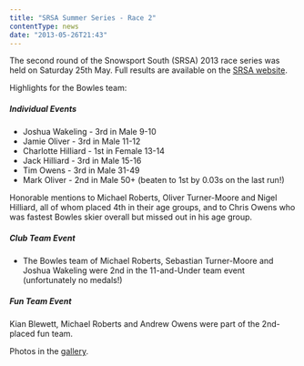 ```yaml
---
title: "SRSA Summer Series - Race 2"
contentType: news
date: "2013-05-26T21:43"
---
```


The second round of the Snowsport South (SRSA) 2013 race series was held on Saturday 25th May. Full
results are available on the [SRSA website](http://www.srsa.org.uk/races/38).

Highlights for the Bowles team:

##### Individual Events
* Joshua Wakeling - 3rd in Male 9-10
* Jamie Oliver - 3rd in Male 11-12
* Charlotte Hilliard - 1st in Female 13-14
* Jack Hilliard - 3rd in Male 15-16
* Tim Owens - 3rd in Male 31-49
* Mark Oliver - 2nd in Male 50+ (beaten to 1st by 0.03s on the last run!)

Honorable mentions to Michael Roberts, Oliver Turner-Moore and Nigel Hilliard, all of whom placed
4th in their age groups, and to Chris Owens who was fastest Bowles skier overall but missed out in
his age group.

##### Club Team Event
* The Bowles team of Michael Roberts, Sebastian Turner-Moore and Joshua Wakeling were 2nd in the
11-and-Under team event (unfortunately no medals!)

##### Fun Team Event
Kian Blewett, Michael Roberts and Andrew Owens were part of the 2nd-placed fun team.

Photos in the [gallery](/gallery/2013/130525_SRSA_bowles).
